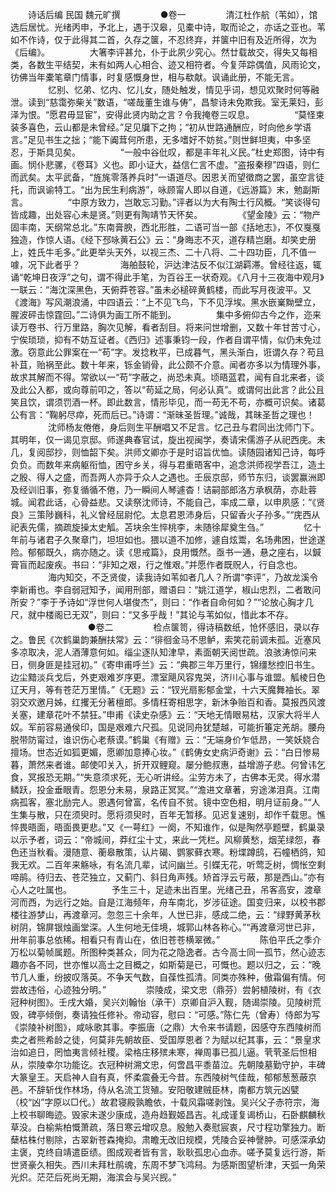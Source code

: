 <!-- { "loadSidebar": true } -->
　　诗话后编 民国 魏元旷撰
　　
　　●卷一
　　
　　清江杜作航（苇如），馆选后居忧。光绪丙申，予北上，遇于汉皋，见橐中诗，取而论之，亦话之亚也。苇如不作诗，仅于此得其二首，久存之箧，不忍终弃，并箧中旧有及近所得，次为《后编》。
　　
　　大箸李评甚允，仆于此夙少究心。然廿载故交，得失又每相类，各数生平结契，未有如两人心相合、迹又相符者。今复萍踪偶值，风雨论文，彷佛当年橐笔章门情事，时复感慨身世，相与欷献。讽诵此册，不能无言。
　　
　　忆别、忆弟、忆内、忆儿女，随处触发，情见乎词，想见欢聚时何等融泄。读到“慈霭弥柴关”数语，“嗟哉董生谁与俦”，昌黎诗未免欺我。室无莱妇，彭泽为恨。“愿君毋显宦”，安得此贤内助之言？令我掩卷三叹息。
　　
　　“莫怪束装多喜色，云山都是未曾经。”足见牖下之拘；“初从世路通酬应，时向他乡学语言。”足见书生之拙；“能下阗茸何所患，无多嗜好不妨贫。”则世鲜坦夷，中多坚忍，于斯具见矣。
　　
　　“一般中谷仳叹，都是丰年礼义民。”杜史郑图，诗中有画。悯仆悲骡，《卷耳》义也。即小证大，益信仁言不虚。“盗报秦穆”四语，则仁而武矣。太平武备，“旌旄零落养兵时”一语道尽。因恩关而望徵商之罢，虽空言徒托，而讽谕特工。“出为民生利病游”，咏顾甯人即以自道，《远游篇》末，勉副斯言。
　　
　　“中原方致力，岂敢忘习勤。”评者以为大有陶士行风概。“笑谈得句皆成趣，出处容心未是贤。”则更有陶靖节天怀矣。
　　
　　《望金陵》云：“物产固丰南，天纲常总北。”东南膏腴，西北形胜，二语可当一部《括地志》，不仅戛戛独造，作惊人语。《经下邳咏黄石公》云：“身晦志不灭，道存精岂磨。却笑史册上，姓氏牛毛多。”此更举头天外，以视三杰、二十八将、二十四功臣，几不值一噱，况下此者乎？
　　
　　海舶鼓轮，沪达津沽反不似江湖羁滞。曾经往返，辄诵“乾坤日夜浮”之句，谓不得此手笔，为百谷王一状奇观。《八月十三夜海中观月》一联云：“海沈深黑色，天俯莽苍容。”虽未必槌碎黄鹤楼，而此写月夜波平。又《渡海》写风潮浪涌，中四语云：“上不见飞鸟，下不见浮埃。黑水嵌嶪黝壁立，腥波砰击惊霆回。”二诗俱为画工所不能到。
　　
　　集中多俯仰古今之作，迩来读万卷书、行万里路，胸次见解，看者刮目。将来问世增删，又数十年甘苦寸心，宁俟琐琐，抑有不妨互证者。《西归》述事秉钧一段，作者自谓平情，似仍未免过激。窃意此公罪案在一“苟”字。发捻敉平，已成暮气，黑头渐白，诳谓久存？苟且补苴，贻祸至此。数十年来，铄金销骨，此公颇不介意。闻者亦多以为情理外事，故求其解而不得。常欲以一“苟”字蔽之，尚恐未真。顷晤蓝君，闻有自北来者，谈及此公入都，或向尊前叩之，答以“苟延之局，何必认真”。或谓何出此言？此公且笑且饮，谓须罚酒一杯。即此数言，情形毕见，而一苟无不苟，亦概可识矣。诸葛公有言：“鞠躬尽瘁，死而后已。”诗谓：“渐昧圣哲理。”诚哉，其昧圣哲之理也！
　　
　　沈师杨友倦倦，身后则生平酬唱又不足言。忆己丑与君同出沈师门下。其明年，仅一谒见京邸。师遂典春官试，旋出视闽学，奏请宋儒游子从祀西庑。未几，复阅邸抄，则恤韶下矣。洪师文卿亦于是时诏旨优恤。读随园诸知己诗，每呼负负。而数年来病躯衔恤，困守乡关，得与君重晤客中，追念洪师视学吾江，造土之殷、得人之盛，而吾两人亦异于众人之遇也。壬辰京邸，师节东归，谈罢赢洲即及经训旧事，弥复循循不倦，乃一瞬间人琴遽杳！诘嗣部郎洛方承枫荫，亦赴蓉城。闻君此话，心骨益悲。又读祭沈师诗，不能自己，率成二章，以申夙感：“《贤良》三策陟巍科，礼义曾经屈尉佗。太息君恩沛身后，只留香火子孙多。”“庑西从祀表先儒，摘疏旋操太史觚。苫块余生悴桃李，未随徐犀奠生刍。”
　　
　　忆十年前与诸君子久聚章门，坦坦如也。猥以道不加修，遽自炫鬻，名场弗困，世途遂险。郁郁既久，病亦随之。读《思戒篇》，良用慨然。亟书一通，悬之座右，以鍼膏盲而起废疾。书曰：“非知之艰，行之惟艰。”并愿作者既贶人，行自念也。
　　
　　海内知交，不乏贤俊，读我诗如苇如者几人？所谓“李评”，乃故龙溪令李新甫也。李自弱冠知予，闻用刑部，赠语曰：“姚江道学，椒山忠烈，二者敢问所安？”李于予诗如“浮世何人堪俊杰”，则曰：“作者自命何如？”“论放心胸才几尺，就中楼阁已无双”，则曰：“又多乎哉！”其论与苇如似，惜此本不存。
　　
　　
　　
　　●卷二
　　
　　检点箧笥，得诗稿数纸，怆怀感旧，录以存之。鲁民《次鹤巢韵兼酬扶常》云：“徘徊金马不思鲈，索笑花前调未孤。近塞风多凉取决，泥人酒薄意何如。缁尘逐队知津早，素面朝天阅世疏。浪骇涛惊问来日，侧身匪是挂冠初。”《寄申甫呼兰》云：“典郡三年万里行，锦缰愁控旧书生。边尘黯淡兵戈后，外吏艰难岁序更。漂室飓风容鬼哭，济川心事与谁盟。觚棱日色辽天月，等有苍茫万里情。”《无题》云：“钗光扇影郁金堂，十六天魔舞袖长。翠羽交欢邀月姊，红攫无分著檀郎。多情枉寄相思字，新沐争贻百和香。莫报西风渡关塞，建章花叶不禁狂。”申甫《读史杂感》云：“天地无情眼易枯，汉家大将半人奴。军前容易通侯印，国是艰难六尺孤。见说同舟犹楚越，可能折箠定羌胡。腰舟脱带防甯过，谁识伤心老蔡谟。”鹤巢《有赠》云：“无端身价乍低昂，一笑妖娆合擅场。世态近如狐更媚，愿卿加意捧心妆。”《鹤俦女史病沪奇谢》云：“白日惨易暮，萧然来者谁。邮使叩关入，折开双鲤窥。屡分鲍叔惠，益增游子悲。何曾讳乞食，冥报恐无期。”“失意须求死，无心听讲经。尘劳方未了，古佛本无灵。得水潜鳞跃，投金垂眼青。怨恩分未易，泉路正冥冥。”“澹进文章著，穷途涕泪真。江南病孤客，塞北励完人。恩遇何曾富，名传自不贫。镜中空色相，明月证前身。”“人生集与散，只在须臾时。愿将须臾时，百年无暂移。见迟复速别，却作千载思。憔悴畏晤面，晤面畏更悲。”又《一萼红》一阕，不知谁作，似是陶然亭题壁，鹤巢录以示予者，词云：“帝城间，莽红尘十丈，来此一凭栏。风柳黄愁，烟芜绿怨，春色还当秋看。漫随意、蘅皋散策，认片碣、鹦冢藓衣寒。粉堞蹲鸱，石幢栖鸽，知我无欢。二百年来觞咏，有名流几辈，试问幽兰。引蝶无花，听莺乏树，惆怅空剩啼鹃。待归去、苍茫独立，又蓟门、斜日角声残。矫首浮云亏蔽，那是西山。”亦有心人之吐属也。
　　
　　予生三十，足迹未出百里。光绪己丑，吊客高安，渡章河而西，为远行之始。自是江海频年，舟车南北，岁涉征途。国变归来，以校书郡楼往游梦山，再渡章河。忽忽三十余年，人世已非，感成二绝，云：“绿野黄茅秋树阴，锦屏银烛画堂深。人生何地无佳境，城郭山林各称心。”“再渡章河世已非，卅年前事总依稀。相看只有青山在，依旧苍苍横翠微。”
　　
　　陈伯平氏之季介万松以菊帧属题。所图种类甚众，同为花之隐逸者。古今高士同一孤节，然心迹志趣亦各不同，世亦惟以高士之目概之，如斯菊是已，可慨也。题以归之，云：“晚节几人重，纷披叹落英。不争天气数，自葆性孤清。同类亦殊种，傲霜偏有情。何尝故违俗，心迹独分明。”
　　
　　崇陵成，梁文忠（鼎芬）尝躬植陵树，有《衣冠种树图》。壬戌大婚，吴兴刘翰怡（承干）京卿自沪入觐，随谒崇陵。见陵树荒毁，碑亭倾倒，奏请独任修补。帝动容，慰曰：“可感。”陈仁先（曾寿）侍郎为写《崇陵补树图》，咸咏歌其事。李振唐（之鼎）大令来书请题，因感夺东西陵树而卖之者熊希龄之徒，何莫非先朝故臣、受国厚恩者？为赋以纪其事，云：“景皇求治如追日，罔恤夷言倾社稷。梁格庄移殡未寒，禅周事已孤儿逼。茕茕圣后怛相从，崇陵幸尔功能讫。衣冠种树溯文忠，何啻昌平黍苗泣。先朝陵墓勤守护，丰碑大篆皇王。天启神人自有真，怀柔震叠无今昔。东西陵树气佳哉，郁郁葱葱蔽京邑。不辞斩伐作林场，侍从名流工货殖。安阳敬建贼臣林，南都方筑元凶甓（校“凶”字原以□代。）故君寝殿孰瞻依，十载风霜嗟剥蚀。吴兴父子赤符宗，海上校书聊晦迹。毁家未遂少康成，造舟趋觐姬昌吉。礼成谨复谒桥山，石卧麒麟秋草没。白榆紫柏慨萧疏，落日寒云增叹息。殷勉入奏慰宸衷，尺寸程功擎独力。断蘖枯株付剔除，古翠新苍森掩抑。肃瞻无改旧规模，凭陵合妥神謦肿。可感深承幼主褒，克终自靖遣臣绩。图成观者皆有言，耿耿孤忠心血赤。嗟予莫复远行游，斯世贤豪久相失。西川未拜杜鹃魂，东周不梦飞鸿舄。为感斯图望析津，天弧一角荣光炽。茫茫后死尚无期，海滨会与吴兴觊。”
　　
